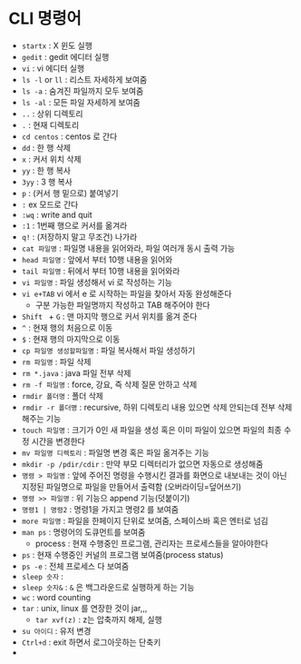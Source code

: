 # CLI 명령어

- `startx` : X 윈도 실행
- `gedit` : gedit 에디터 실행
- `vi` : vi 에디터 실행
- `ls -l` or `ll` : 리스트 자세하게 보여줌
- `ls -a` : 숨겨진 파일까지 모두 보여줌
- `ls -al` : 모든 파일 자세하게 보여줌
- `..` : 상위 디렉토리
- `.` : 현재 디렉토리
- `cd centos` : centos 로 간다
- `dd` : 한 행 삭제
- `x` : 커서 위치 삭제
- `yy` : 한 행 복사
- `3yy` : 3 행 복사
- `p` : (커서 행 밑으로) 붙여넣기
- `:` ex 모드로 간다
- `:wq` : write and quit
- `:1` : 1번째 행으로 커서를 옮겨라
- `q!` : (저장하지 말고 무조건) 나가라
- `cat 파일명` : 파일명 내용을 읽어와라, 파일 여러개 동시 출력 가능
- `head 파일명` : 앞에서 부터 10행 내용을 읽어와
- `tail 파일명` : 뒤에서 부터 10행 내용을 읽어와라
- `vi 파일명` : 파일 생성해서 vi 로 작성하는 기능
- `vi e+TAB` vi 에서 e 로 시작하는 파일을 찾아서 자동 완성해준다
  - 구분 가능한 파일명까지 작성하고 TAB 해주어야 한다
- `Shift ` + `G` : 맨 마지막 행으로 커서 위치를 옮겨 준다
- `^` : 현재 행의 처음으로 이동
- `$` : 현재 행의 마지막으로 이동
- `cp 파일명 생성할파일명` : 파일 복사해서 파일 생성하기
- `rm 파일명` : 파일 삭제
- `rm *.java` : java 파일 전부 삭제
- `rm -f 파일명` : force, 강요, 즉 삭제 질문 안하고 삭제
- `rmdir 폴더명` : 폴더 삭제
- `rmdir -r 폴더명` : recursive, 하위 디렉토리 내용 있으면 삭제 안되는데 전부 삭제해주는 기능
- `touch 파일명` : 크기가 0인 새 파일을 생성 혹은 이미 파일이 있으면 파일의 최종 수정 시간을 변경한다 
- `mv 파일명 디렉토리` : 파일명 변경 혹은 파일 옮겨주는 기능
- `mkdir -p /pdir/cdir` : 만약 부모 디렉터리가 없으면 자동으로 생성해줌
- `명령 > 파일명` : 앞에 주어진 명령을 수행시킨 결과를 화면으로 내보내는 것이 아닌 지정된 파일명으로 파일을 만들어서 출력함 (오버라이딩=덮어쓰기) 
- `명령 >> 파일명` : 위 기능으 append 기능(덧붙이기)
- `명령1 | 명령2` : 명령1을 가지고 명령2 를 보여줌
- `more 파일명` : 파일을 한페이지 단위로 보여줌, 스페이스바 혹은 엔터로 넘김
- `man ps` : 명령어의 도큐먼트를 보여줌
  - process : 현재 수행중인 프로그램, 관리자는 프로세스들을 알아야한다
- `ps` : 현재 수행중인 커널의 프로그램 보여줌(process status)
- `ps -e` : 전체 프로세스 다 보여줌
- `sleep 숫자` : 
- `sleep 숫자&` : `&` 은 백그라운드로 실행하게 하는 기능
- `wc` : word counting
- `tar` : unix, linux 를 연장한 것이 jar,,,
  - `tar xvf(z)` : z는 압축까지 해제, 실행
- `su 아이디` : 유저 변경
- `Ctrl+d` : exit 하면서 로그아웃하는 단축키
- 